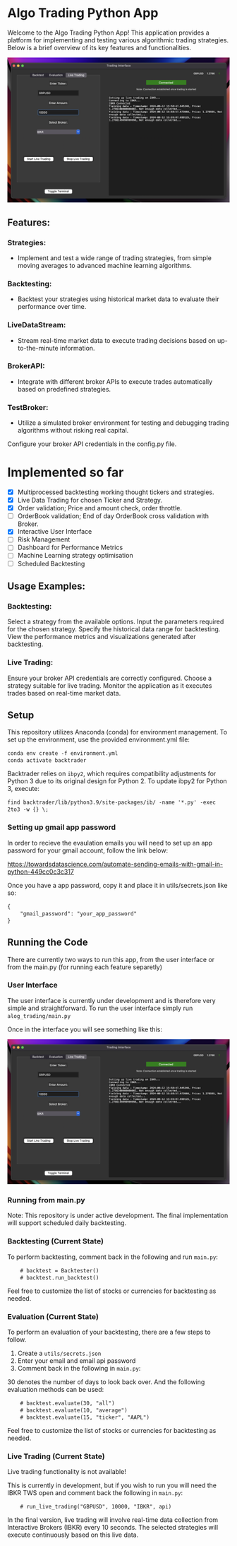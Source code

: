# Algo Trading Python App

Welcome to the Algo Trading Python App! This application provides a platform for implementing and testing various algorithmic trading strategies. Below is a brief overview of its key features and functionalities.

![screenshot](user_interface_screenshot.png)

## Features:
### Strategies:
- Implement and test a wide range of trading strategies, from simple moving averages to advanced machine learning algorithms.
### Backtesting:
- Backtest your strategies using historical market data to evaluate their performance over time.
### LiveDataStream:
- Stream real-time market data to execute trading decisions based on up-to-the-minute information.
### BrokerAPI:
- Integrate with different broker APIs to execute trades automatically based on predefined strategies.
### TestBroker:
- Utilize a simulated broker environment for testing and debugging trading algorithms without risking real capital.

Configure your broker API credentials in the config.py file.

# Implemented so far
- [x] Multiprocessed backtesting working thought tickers and strategies.
- [x] Live Data Trading for chosen Ticker and Strategy.
- [x] Order validation; Price and amount check, order throttle.
- [ ] OrderBook validation; End of day OrderBook cross validation with Broker.
- [x] Interactive User Interface
- [ ] Risk Management
- [ ] Dashboard for Performance Metrics
- [ ] Machine Learning strategy optimisation
- [ ] Scheduled Backtesting

## Usage Examples:
### Backtesting:
Select a strategy from the available options.
Input the parameters required for the chosen strategy.
Specify the historical data range for backtesting.
View the performance metrics and visualizations generated after backtesting.

### Live Trading:
Ensure your broker API credentials are correctly configured.
Choose a strategy suitable for live trading.
Monitor the application as it executes trades based on real-time market data.


## Setup
This repository utilizes Anaconda (conda) for environment management. To set up the environment, use the provided environment.yml file:

```
conda env create -f environment.yml
conda activate backtrader
```

Backtrader relies on ```ibpy2```, which requires compatibility adjustments for Python 3 due to its original design for Python 2. To update ibpy2 for Python 3, execute:

```
find backtrader/lib/python3.9/site-packages/ib/ -name '*.py' -exec 2to3 -w {} \;
```

### Setting up gmail app password
In order to recieve the evaulation emails you will need to set up an app password for your gmail account, follow the link below:

https://towardsdatascience.com/automate-sending-emails-with-gmail-in-python-449cc0c3c317

Once you have a app password, copy it and place it in utils/secrets.json like so:

```
{
    "gmail_password": "your_app_password"
}
```

## Running the Code
There are currently two ways to run this app, from the user interface or from the main.py (for running each feature separetly)

### User Interface
The user interface is currently under development and is therefore very simple and straightforward. To run the user interface simply run ```alog_trading/main.py```

Once in the interface you will see something like this:

![screenshot](user_interface_screenshot.png)


### Running from main.py
Note: This repository is under active development. The final implementation will support scheduled daily backtesting.

### Backtesting (Current State)
To perform backtesting, comment back in the following and run ```main.py```:


```
    # backtest = Backtester()
    # backtest.run_backtest()
```

Feel free to customize the list of stocks or currencies for backtesting as needed.

### Evaluation (Current State)
To perform an evaluation of your backtesting, there are a few steps to follow.

1. Create a ```utils/secrets.json```
2. Enter your email and email api password
3. Comment back in the following in ```main.py```:

30 denotes the number of days to look back over. And the following evaluation methods can be used:

```
    # backtest.evaluate(30, "all")
    # backtest.evaluate(10, "average")
    # backtest.evaluate(15, "ticker", "AAPL")
```

Feel free to customize the list of stocks or currencies for backtesting as needed.

### Live Trading (Current State)
Live trading functionality is not available!

This is currently in development, but if you wish to run you will need the IBKR TWS open and comment back the following in ```main.py```:

```
    # run_live_trading("GBPUSD", 10000, "IBKR", api)
```

In the final version, live trading will involve real-time data collection from Interactive Brokers (IBKR) every 10 seconds. The selected strategies will execute continuously based on this live data.
